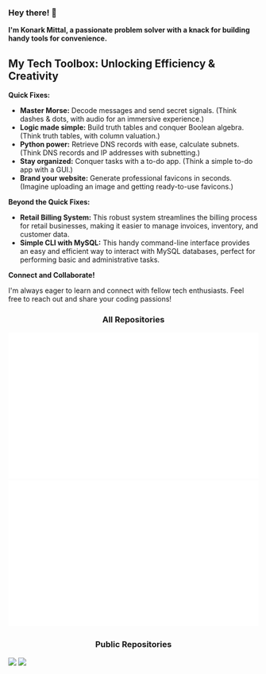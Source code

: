 ### Hey there!   👋

**I'm Konark Mittal, a passionate problem solver with a knack for building handy tools for  convenience.** 

## My Tech Toolbox: Unlocking Efficiency & Creativity

**Quick Fixes:**

* **Master Morse:** Decode messages and send secret signals. (Think dashes & dots, with audio for an immersive experience.)
* **Logic made simple:** Build truth tables and conquer Boolean algebra. (Think truth tables, with column valuation.)
* **Python power:** Retrieve DNS records with ease, calculate subnets. (Think DNS records and IP addresses with subnetting.)
* **Stay organized:** Conquer tasks with a to-do app. (Think a simple to-do app with a GUI.) 
* **Brand your website:** Generate professional favicons in seconds. (Imagine uploading an image and getting ready-to-use favicons.)

**Beyond the Quick Fixes:**

* **Retail Billing System:** This robust system streamlines the billing process for retail businesses, making it easier to manage invoices, inventory, and customer data. ️
* **Simple CLI with MySQL:** This handy command-line interface provides an easy and efficient way to interact with MySQL databases, perfect for performing basic and administrative tasks. 

**Connect and Collaborate!**

I'm always eager to learn and connect with fellow tech enthusiasts. Feel free to reach out and share your coding passions!

<h3 style="text-align: center;">All Repositories</h3>

![](https://raw.githubusercontent.com/konarkm68/GitHub-Profile-Statistics/master/generated/overview.svg#gh-dark-mode-only)
![](https://raw.githubusercontent.com/konarkm68/GitHub-Profile-Statistics/master/generated/languages.svg#gh-dark-mode-only)

<h3 style="text-align: center;">Public Repositories</h3>

![](https://github-readme-stats.vercel.app/api?username=konarkm68&show_icons=true&theme=transparent)
![](https://github-readme-stats.vercel.app/api/top-langs/?username=konarkm68&layout=compact&theme=transparent)

<!--
**konarkm68/konarkm68** is a ✨ _special_ ✨ repository because its `README.md` (this file) appears on your GitHub profile.

Here are some ideas to get you started:

- 🔭 I’m currently working on ...
- 🌱 I’m currently learning ...
- 👯 I’m looking to collaborate on ...
- 🤔 I’m looking for help with ...
- 💬 Ask me about ...
- 📫 How to reach me: ...
- 😄 Pronouns: ...
- ⚡ Fun fact: ...
-->
